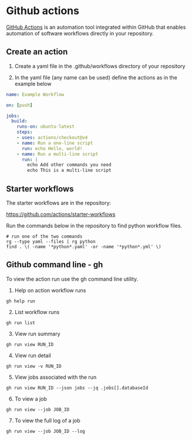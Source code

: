 # Github actions

[GitHub Actions][100] is an automation tool integrated within GitHub that enables automation of software workflows directly in your repository.

[100]: https://docs.github.com/en/actions

## Create an action

1. Create a yaml file in the .github/workflows directory of your repository

2. In the yaml file (any name can be used) define the actions as in the example below

```yaml
name: Example Workflow

on: [push]

jobs:
  build:
    runs-on: ubuntu-latest
    steps:
    - uses: actions/checkout@v4
    - name: Run a one-line script
      run: echo Hello, world!
    - name: Run a multi-line script
      run: |
        echo Add other commands you need
        echo This is a multi-line script
```

## Starter workflows

The starter workflows are in the repository:

https://github.com/actions/starter-workflows

Run the commands below in the repository to find python workflow files.

```
# run one of the two commands
rg --type yaml --files | rg python
find . \( -name '*python*.yaml' -or -name '*python*.yml' \)
```

## Github command line - gh

To view the action run use the gh command line utility.

1. Help on action workflow runs

```
gh help run
```

2. List workflow runs

```
gh run list
```

3. View run summary

```
gh run view RUN_ID
```

4. View run detail

```
gh run view -v RUN_ID
```

5. View jobs associated with the run

```
gh run view RUN_ID --json jobs --jq .jobs[].databaseId
```

6. To view a job

```
gh run view --job JOB_ID
```

7. To view the full log of a job

```
gh run view --job JOB_ID --log
```
